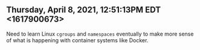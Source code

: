 ## Thursday, April 8, 2021, 12:51:13PM EDT <1617900673>

Need to learn Linux `cgroups` and `namespaces` eventually to make more
sense of what is happening with container systems like Docker.

